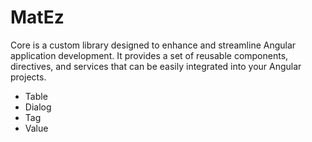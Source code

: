 # MatEz

Core is a custom library designed to enhance and streamline Angular application development. It provides a set of reusable components, directives, and services that can be easily integrated into your Angular projects.

- Table
- Dialog
- Tag
- Value
